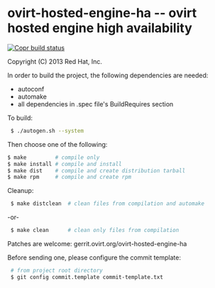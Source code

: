# ovirt-hosted-engine-ha -- ovirt hosted engine high availability

[![Copr build status](https://copr.fedorainfracloud.org/coprs/ovirt/ovirt-master-snapshot/package/ovirt-hosted-engine-ha/status_image/last_build.png)](https://copr.fedorainfracloud.org/coprs/ovirt/ovirt-master-snapshot/package/ovirt-hosted-engine-ha/)

Copyright (C) 2013 Red Hat, Inc.

In order to build the project, the following dependencies are needed:
 - autoconf
 - automake
 - all dependencies in .spec file's BuildRequires section

To build:
```bash
 $ ./autogen.sh --system
```

 Then choose one of the following:
 ```bash
 $ make         # compile only
 $ make install # compile and install
 $ make dist    # compile and create distribution tarball
 $ make rpm     # compile and create rpm
```

Cleanup:
```bash
 $ make distclean  # clean files from compilation and automake
```
 -or-
```bash
 $ make clean      # clean only files from compilation
```
Patches are welcome: gerrit.ovirt.org/ovirt-hosted-engine-ha

Before sending one, please configure the commit template:
```bash
 # from project root directory
 $ git config commit.template commit-template.txt
```
